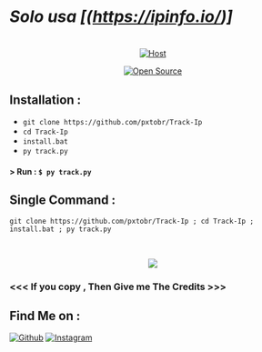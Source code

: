 # ***Solo usa [(https://ipinfo.io/)]***
#

<p align="center">
<a href="#"><img title="Host" src="https://cdn.discordapp.com/attachments/1038901583502643392/1219576171910660136/Enter_the_Ip.png?ex=660bcdd2&is=65f958d2&hm=182b110bff95c8ade047336bda32eb502fa41cccb73014c2d9cccff313ae0241&"></a>
</p>
<p align="center">
<a href="#"><img title="Open Source" src="https://img.shields.io/badge/Open%20Source-%E2%9D%A4-green?style=for-the-badge"></a>

## Installation :

* `git clone https://github.com/pxtobr/Track-Ip`
* `cd Track-Ip`
* `install.bat`
* `py track.py`

#### > Run : `$ py track.py`

## Single Command :
```
git clone https://github.com/pxtobr/Track-Ip ; cd Track-Ip ; install.bat ; py track.py
```
<br>
<p align="center">
<img src="https://cdn.discordapp.com/attachments/1038901583502643392/1219576194920484924/result.png?ex=660bcdd7&is=65f958d7&hm=d1c77dcf152d14d20e62c1868d1e03010ff5757d8dcc08939e872c65162703b4&"/>

### <<< If you copy , Then Give me The Credits >>>

## Find Me on :
[![Github](https://cdn.discordapp.com/attachments/1038901583502643392/1219673820479094886/github.png?ex=660c28c3&is=65f9b3c3&hm=6d25f1375c785282434326f759a90edba87a0826ddc40cb7c3754ce0863ccf8f&)](https://github.com/pxtobr)
[![Instagram](https://cdn.discordapp.com/attachments/1038901583502643392/1219673820848197722/ig.png?ex=660c28c3&is=65f9b3c3&hm=7f4734dbd299b224ed8ee4645abf6bf4a949f51216bd345f3fc2df3781fcc38c&)](https://www.instagram.com/pxtobr)
